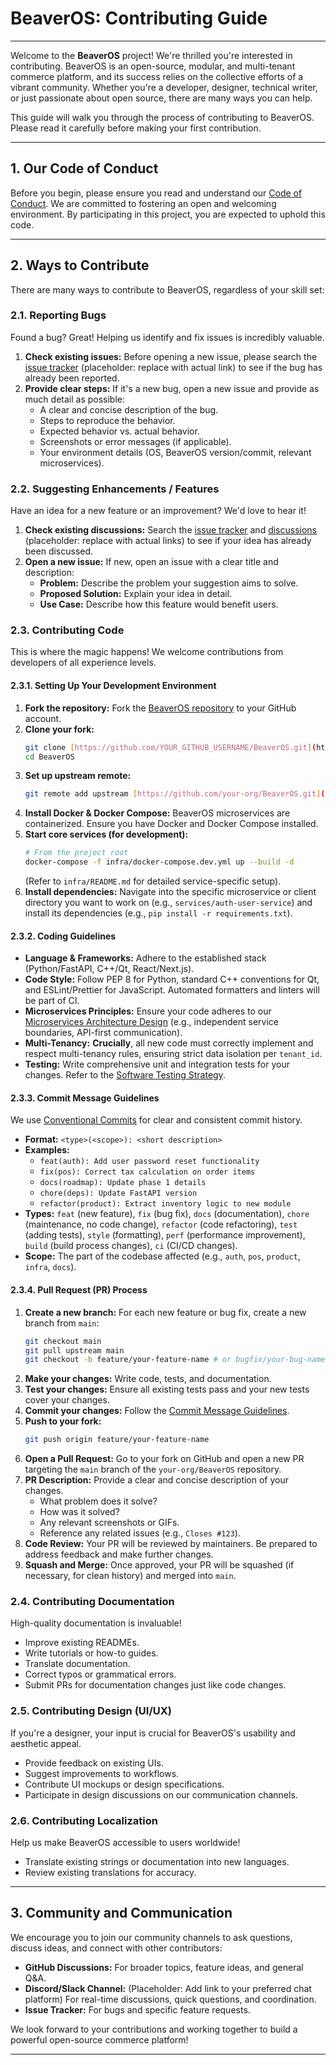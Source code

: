 # **BeaverOS: Contributing Guide**

---

Welcome to the **BeaverOS** project! We're thrilled you're interested in contributing. BeaverOS is an open-source, modular, and multi-tenant commerce platform, and its success relies on the collective efforts of a vibrant community. Whether you're a developer, designer, technical writer, or just passionate about open source, there are many ways you can help.

This guide will walk you through the process of contributing to BeaverOS. Please read it carefully before making your first contribution.

---

## **1. Our Code of Conduct**

Before you begin, please ensure you read and understand our [Code of Conduct](CODE_OF_CONDUCT.md). We are committed to fostering an open and welcoming environment. By participating in this project, you are expected to uphold this code.

---

## **2. Ways to Contribute**

There are many ways to contribute to BeaverOS, regardless of your skill set:

### **2.1. Reporting Bugs**

Found a bug? Great! Helping us identify and fix issues is incredibly valuable.
1.  **Check existing issues:** Before opening a new issue, please search the [issue tracker](https://github.com/your-org/BeaverOS/issues) (placeholder: replace with actual link) to see if the bug has already been reported.
2.  **Provide clear steps:** If it's a new bug, open a new issue and provide as much detail as possible:
    * A clear and concise description of the bug.
    * Steps to reproduce the behavior.
    * Expected behavior vs. actual behavior.
    * Screenshots or error messages (if applicable).
    * Your environment details (OS, BeaverOS version/commit, relevant microservices).

### **2.2. Suggesting Enhancements / Features**

Have an idea for a new feature or an improvement? We'd love to hear it!
1.  **Check existing discussions:** Search the [issue tracker](https://github.com/your-org/BeaverOS/issues) and [discussions](https://github.com/your-org/BeaverOS/discussions) (placeholder: replace with actual links) to see if your idea has already been discussed.
2.  **Open a new issue:** If new, open an issue with a clear title and description:
    * **Problem:** Describe the problem your suggestion aims to solve.
    * **Proposed Solution:** Explain your idea in detail.
    * **Use Case:** Describe how this feature would benefit users.

### **2.3. Contributing Code**

This is where the magic happens! We welcome contributions from developers of all experience levels.

#### **2.3.1. Setting Up Your Development Environment**
1.  **Fork the repository:** Fork the [BeaverOS repository](https://github.com/your-org/BeaverOS) to your GitHub account.
2.  **Clone your fork:**
    ```bash
    git clone [https://github.com/YOUR_GITHUB_USERNAME/BeaverOS.git](https://github.com/YOUR_GITHUB_USERNAME/BeaverOS.git)
    cd BeaverOS
    ```
3.  **Set up upstream remote:**
    ```bash
    git remote add upstream [https://github.com/your-org/BeaverOS.git](https://github.com/your-org/BeaverOS.git)
    ```
4.  **Install Docker & Docker Compose:** BeaverOS microservices are containerized. Ensure you have Docker and Docker Compose installed.
5.  **Start core services (for development):**
    ```bash
    # From the project root
    docker-compose -f infra/docker-compose.dev.yml up --build -d
    ```
    (Refer to `infra/README.md` for detailed service-specific setup).
6.  **Install dependencies:** Navigate into the specific microservice or client directory you want to work on (e.g., `services/auth-user-service`) and install its dependencies (e.g., `pip install -r requirements.txt`).

#### **2.3.2. Coding Guidelines**
* **Language & Frameworks:** Adhere to the established stack (Python/FastAPI, C++/Qt, React/Next.js).
* **Code Style:** Follow PEP 8 for Python, standard C++ conventions for Qt, and ESLint/Prettier for JavaScript. Automated formatters and linters will be part of CI.
* **Microservices Principles:** Ensure your code adheres to our [Microservices Architecture Design](docs/arch/Microservices_Design.md) (e.g., independent service boundaries, API-first communication).
* **Multi-Tenancy:** **Crucially**, all new code must correctly implement and respect multi-tenancy rules, ensuring strict data isolation per `tenant_id`.
* **Testing:** Write comprehensive unit and integration tests for your changes. Refer to the [Software Testing Strategy](docs/dev/Software_Testing_Strategy.md).

#### **2.3.3. Commit Message Guidelines**
We use [Conventional Commits](https://www.conventionalcommits.org/en/v1.0.0/) for clear and consistent commit history.
* **Format:** `<type>(<scope>): <short description>`
* **Examples:**
    * `feat(auth): Add user password reset functionality`
    * `fix(pos): Correct tax calculation on order items`
    * `docs(roadmap): Update phase 1 details`
    * `chore(deps): Update FastAPI version`
    * `refactor(product): Extract inventory logic to new module`
* **Types:** `feat` (new feature), `fix` (bug fix), `docs` (documentation), `chore` (maintenance, no code change), `refactor` (code refactoring), `test` (adding tests), `style` (formatting), `perf` (performance improvement), `build` (build process changes), `ci` (CI/CD changes).
* **Scope:** The part of the codebase affected (e.g., `auth`, `pos`, `product`, `infra`, `docs`).

#### **2.3.4. Pull Request (PR) Process**
1.  **Create a new branch:** For each new feature or bug fix, create a new branch from `main`:
    ```bash
    git checkout main
    git pull upstream main
    git checkout -b feature/your-feature-name # or bugfix/your-bug-name
    ```
2.  **Make your changes:** Write code, tests, and documentation.
3.  **Test your changes:** Ensure all existing tests pass and your new tests cover your changes.
4.  **Commit your changes:** Follow the [Commit Message Guidelines](#233-commit-message-guidelines).
5.  **Push to your fork:**
    ```bash
    git push origin feature/your-feature-name
    ```
6.  **Open a Pull Request:** Go to your fork on GitHub and open a new PR targeting the `main` branch of the `your-org/BeaverOS` repository.
7.  **PR Description:** Provide a clear and concise description of your changes.
    * What problem does it solve?
    * How was it solved?
    * Any relevant screenshots or GIFs.
    * Reference any related issues (e.g., `Closes #123`).
8.  **Code Review:** Your PR will be reviewed by maintainers. Be prepared to address feedback and make further changes.
9.  **Squash and Merge:** Once approved, your PR will be squashed (if necessary, for clean history) and merged into `main`.

### **2.4. Contributing Documentation**

High-quality documentation is invaluable!
* Improve existing READMEs.
* Write tutorials or how-to guides.
* Translate documentation.
* Correct typos or grammatical errors.
* Submit PRs for documentation changes just like code changes.

### **2.5. Contributing Design (UI/UX)**

If you're a designer, your input is crucial for BeaverOS's usability and aesthetic appeal.
* Provide feedback on existing UIs.
* Suggest improvements to workflows.
* Contribute UI mockups or design specifications.
* Participate in design discussions on our communication channels.

### **2.6. Contributing Localization**

Help us make BeaverOS accessible to users worldwide!
* Translate existing strings or documentation into new languages.
* Review existing translations for accuracy.

---

## **3. Community and Communication**

We encourage you to join our community channels to ask questions, discuss ideas, and connect with other contributors:

* **GitHub Discussions:** For broader topics, feature ideas, and general Q&A.
* **Discord/Slack Channel:** (Placeholder: Add link to your preferred chat platform) For real-time discussions, quick questions, and coordination.
* **Issue Tracker:** For bugs and specific feature requests.

We look forward to your contributions and working together to build a powerful open-source commerce platform!

---
